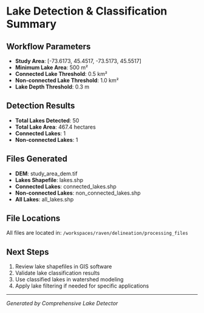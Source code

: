 # Lake Detection & Classification Summary

## Workflow Parameters
- **Study Area**: [-73.6173, 45.4517, -73.5173, 45.5517]
- **Minimum Lake Area**: 500 m²
- **Connected Lake Threshold**: 0.5 km²
- **Non-connected Lake Threshold**: 1.0 km²
- **Lake Depth Threshold**: 0.3 m

## Detection Results
- **Total Lakes Detected**: 50
- **Total Lake Area**: 467.4 hectares
- **Connected Lakes**: 1
- **Non-connected Lakes**: 1

## Files Generated
- **DEM**: study_area_dem.tif
- **Lakes Shapefile**: lakes.shp
- **Connected Lakes**: connected_lakes.shp
- **Non-connected Lakes**: non_connected_lakes.shp
- **All Lakes**: all_lakes.shp

## File Locations
All files are located in: `/workspaces/raven/delineation/processing_files`

## Next Steps
1. Review lake shapefiles in GIS software
2. Validate lake classification results
3. Use classified lakes in watershed modeling
4. Apply lake filtering if needed for specific applications

---
*Generated by Comprehensive Lake Detector*
